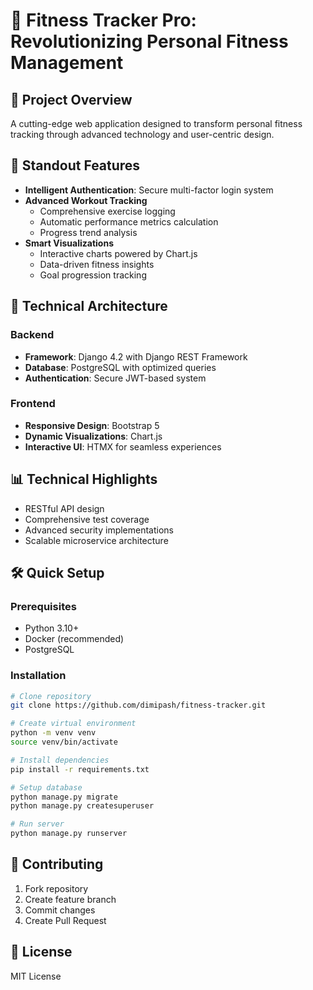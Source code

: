 
# 💪 Fitness Tracker Pro: Revolutionizing Personal Fitness Management

## 🌟 Project Overview
A cutting-edge web application designed to transform personal fitness tracking through advanced technology and user-centric design.

## 🚀 Standout Features
- **Intelligent Authentication**: Secure multi-factor login system
- **Advanced Workout Tracking**
  - Comprehensive exercise logging
  - Automatic performance metrics calculation
  - Progress trend analysis
- **Smart Visualizations**
  - Interactive charts powered by Chart.js
  - Data-driven fitness insights
  - Goal progression tracking

## 🔧 Technical Architecture
### Backend
- **Framework**: Django 4.2 with Django REST Framework
- **Database**: PostgreSQL with optimized queries
- **Authentication**: Secure JWT-based system

### Frontend
- **Responsive Design**: Bootstrap 5
- **Dynamic Visualizations**: Chart.js
- **Interactive UI**: HTMX for seamless experiences

## 📊 Technical Highlights
- RESTful API design
- Comprehensive test coverage
- Advanced security implementations
- Scalable microservice architecture

## 🛠 Quick Setup

### Prerequisites
- Python 3.10+
- Docker (recommended)
- PostgreSQL

### Installation
```bash
# Clone repository
git clone https://github.com/dimipash/fitness-tracker.git

# Create virtual environment
python -m venv venv
source venv/bin/activate

# Install dependencies
pip install -r requirements.txt

# Setup database
python manage.py migrate
python manage.py createsuperuser

# Run server
python manage.py runserver
```

## 🤝 Contributing
1. Fork repository
2. Create feature branch
3. Commit changes
4. Create Pull Request

## 📄 License
MIT License
